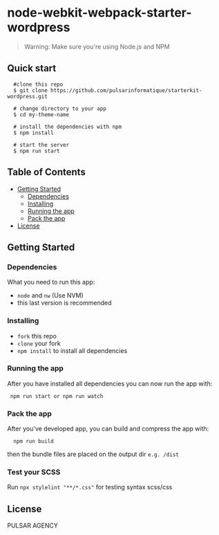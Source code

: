 <!-- @format -->

# node-webkit-webpack-starter-wordpress

> Warning: Make sure you're using Node.js and NPM

## Quick start

```
  #clone this repo
  $ git clone https://github.com/pulsarinformatique/starterkit-wordpress.git

  # change directory to your app
  $ cd my-theme-name

  # install the dependencies with npm
  $ npm install

  # start the server
  $ npm run start
```

## Table of Contents

- [Getting Started](#getting-started)
  - [Dependencies](#dependencies)
  - [Installing](#installing)
  - [Running the app](#running-the-app)
  - [Pack the app](#pack-the-app)
- [License](#license)

## Getting Started

### Dependencies

What you need to run this app:

- `node` and `nw` (Use NVM)
- this last version is recommended

### Installing

- `fork` this repo
- `clone` your fork
- `npm install` to install all dependencies

### Running the app

After you have installed all dependencies you can now run the app with:

```
 npm run start or npm run watch
```

### Pack the app

After you've developed app, you can build and compress the app with:

```
  npm run build
```

then the bundle files are placed on the output dir `e.g. /dist`

### Test your SCSS

Run `npx stylelint "**/*.css"` for testing syntax scss/css

## License

PULSAR AGENCY
